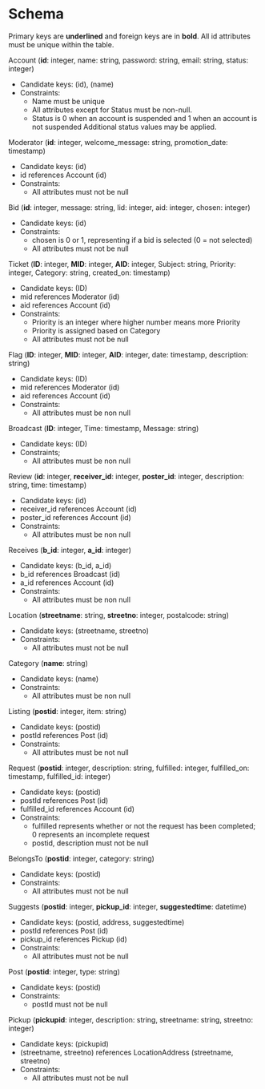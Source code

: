 # Schema
Primary keys are __underlined__ and foreign keys are in **bold**.
All id attributes must be unique within the table.


Account (__id__: integer, name: string, password: string, email: string, status: integer)
- Candidate keys: (id), (name)
- Constraints: 
  - Name must be unique
  - All attributes except for Status must be non-null. 
  - Status is 0 when an account is suspended and 1 when an account is not suspended Additional status values may be applied.

Moderator (**__id__**: integer, welcome_message: string, promotion_date: timestamp)
- Candidate keys: (id)
- id references Account (id)
- Constraints:
  - All attributes must not be null

Bid (__id__: integer, message: string, lid: integer, aid: integer, chosen: integer)
- Candidate keys: (id)
- Constraints:
  - chosen is 0 or 1, representing if a bid is selected (0 = not selected)
  - All attributes must not be null

Ticket (__ID__: integer, **MID**: integer, **AID**: integer, Subject: string, Priority: integer, Category: string, created_on: timestamp)
- Candidate keys: (ID)
- mid references Moderator (id)
- aid references Account (id)
- Constraints:
  - Priority is an integer where higher number means more Priority
  - Priority is assigned based on Category
  - All attributes must not be null

Flag (__ID__: integer, **MID**: integer, **AID**: integer, date: timestamp, description: string)
- Candidate keys: (ID)
- mid references Moderator (id)
- aid references Account (id)
- Constraints:
  - All attributes must be non null

Broadcast (__ID__: integer, Time: timestamp, Message: string)
- Candidate keys: (ID)
- Constraints;
  - All attributes must be non null

Review (__id__: integer, **receiver_id**: integer, **poster_id**: integer, description: string, time: timestamp)
- Candidate keys: (id)
- receiver_id references Account (id)
- poster_id references Account (id)
- Constraints:
  - All attributes must be non null

Receives (**__b_id__**: integer, **__a_id__**: integer)
- Candidate keys: (b_id, a_id)
- b_id references Broadcast (id)
- a_id references Account (id)
- Constraints:
  - All attributes must be non null

Location (__streetname__: string, __streetno__: integer, postalcode: string)
- Candidate keys: (streetname, streetno)
- Constraints:
  - All attributes must not be null

Category (__name__: string)
- Candidate keys: (name)
- Constraints:
  - All attributes must be non null

Listing (**__postid__**: integer, item: string)
- Candidate keys: (postid)
- postId references Post (id)
- Constraints:
  - All attributes must be not null

Request (**__postid__**: integer, description: string, fulfilled: integer, fulfilled_on: timestamp, fulfilled_id: integer)
- Candidate keys: (postid)
- postId references Post (id)
- fulfilled_id references Account (id)
- Constraints:
  - fulfilled represents whether or not the request has been completed; 0 represents an incomplete request
  - postid, description must not be null

BelongsTo (**__postid__**: integer, category: string)
- Candidate keys: (postid)
- Constraints:
  - All attributes must not be null

Suggests (**__postid__**: integer, __pickup_id__: integer, __suggestedtime__: datetime)
- Candidate keys: (postid, address, suggestedtime)
- postId references Post (id)
- pickup_id references Pickup (id)
- Constraints:
  - All attributes must not be null

Post (__postid__: integer, type: string)
- Candidate keys: (postid)
- Constraints:
  - postId must not be null

Pickup (__pickupid__: integer, description: string, streetname: string, streetno: integer)
- Candidate keys: (pickupid)
- (streetname, streetno) references LocationAddress (streetname, streetno)
- Constraints:
  - All attributes must not be null
